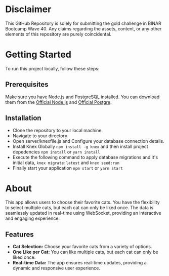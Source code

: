 # Disclaimer

This GitHub Repository is solely for submitting the gold challenge in BINAR Bootcamp Wave 40. Any claims regarding the assets, content, or any other elements of this repository are purely coincidental.

# Getting Started

To run this project locally, follow these steps:

## Prerequisites

Make sure you have Node.js and PostgreSQL installed. You can download them from the [Official Node.js](https://nodejs.org/) and [Official Postgre](https://www.postgresql.org/download/).

## Installation

- Clone the repository to your local machine.
- Navigate to your directory
- Open server/knexfile.js and Configure your database connection details.
- Install Knex Globally `npm install -g knex` and then install project depedencies `npm install` or `yarn install`
- Execute the following command to apply database migrations and it's initial data, `knex migrate:latest` and `knex seed:run`
- Finally start your application `npm start` or `yarn start`

# About

This app allows users to choose their favorite cats. You have the flexibility to select multiple cats, but each cat can only be liked once. The data is seamlessly updated in real-time using WebSocket, providing an interactive and engaging experience.

## Features

- **Cat Selection:** Choose your favorite cats from a variety of options.
- **One Like per Cat:** You can like multiple cats, but each cat can only be liked once.
- **Real-time Data:** The app ensures real-time updates, providing a dynamic and responsive user experience.
